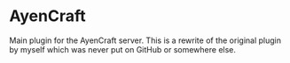 AyenCraft
=========

Main plugin for the AyenCraft server. This is a rewrite of the original plugin by myself which was never put on GitHub or somewhere else.
